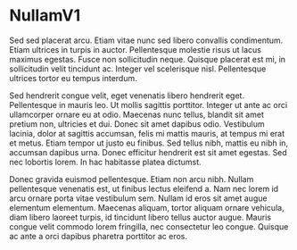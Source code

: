 # NullamV1

Sed sed placerat arcu. Etiam vitae nunc sed libero convallis condimentum. Etiam ultrices in turpis in auctor. Pellentesque molestie risus ut lacus maximus egestas. Fusce non sollicitudin neque. Quisque placerat est mi, in sollicitudin velit tincidunt ac. Integer vel scelerisque nisl. Pellentesque ultrices tortor eu tempus interdum.

Sed hendrerit congue velit, eget venenatis libero hendrerit eget. Pellentesque in mauris leo. Ut mollis sagittis porttitor. Integer ut ante ac orci ullamcorper ornare eu at odio. Maecenas nunc tellus, blandit sit amet pretium non, ultricies et dui. Donec sit amet dapibus odio. Vestibulum lacinia, dolor at sagittis accumsan, felis mi mattis mauris, at tempus mi erat et metus. Etiam tempor ut justo eu finibus. Sed tellus nibh, mattis eu nibh in, accumsan dapibus urna. Donec efficitur hendrerit est sit amet egestas. Sed nec lobortis lorem. In hac habitasse platea dictumst.

Donec gravida euismod pellentesque. Etiam non arcu nibh. Nullam pellentesque venenatis est, ut finibus lectus eleifend a. Nam nec lorem id arcu ornare porta vitae vestibulum sem. Nullam id eros sit amet augue elementum elementum. Maecenas aliquam, tortor aliquam ornare vehicula, diam libero laoreet turpis, id tincidunt libero tellus auctor augue. Mauris congue velit commodo lorem fringilla, nec consectetur leo congue. Quisque ac ante a orci dapibus pharetra porttitor ac eros.
